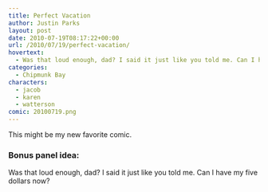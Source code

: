 ```yaml
---
title: Perfect Vacation
author: Justin Parks
layout: post
date: 2010-07-19T08:17:22+00:00
url: /2010/07/19/perfect-vacation/
hovertext:
  - Was that loud enough, dad? I said it just like you told me. Can I have my five dollars now?
categories:
  - Chipmunk Bay
characters:
  - jacob
  - karen
  - watterson
comic: 20100719.png
---
```

This might be my new favorite comic.


### Bonus panel idea:
Was that loud enough, dad? I said it just like you told me. Can I have my five dollars now?